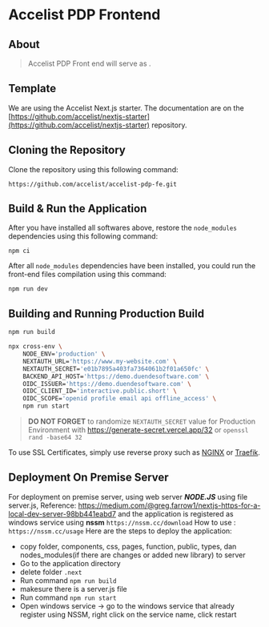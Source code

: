 # Accelist PDP Frontend

## About
> Accelist PDP Front end will serve as .

## Template
We are using the Accelist Next.js starter. The documentation are on the [https://github.com/accelist/nextjs-starter](https://github.com/accelist/nextjs-starter) repository.

## Cloning the Repository
Clone the repository using this following command:
```
https://github.com/accelist/accelist-pdp-fe.git
```

## Build & Run the Application
After you have installed all softwares above, restore the `node_modules` dependencies using this following command:
```
npm ci
```

After all `node_modules` dependencies have been installed, you could run the front-end files compilation using this command:
```
npm run dev
```

## Building and Running Production Build

```sh
npm run build
```

```sh
npx cross-env \
    NODE_ENV='production' \
    NEXTAUTH_URL='https://www.my-website.com' \
    NEXTAUTH_SECRET='e01b7895a403fa7364061b2f01a650fc' \
    BACKEND_API_HOST='https://demo.duendesoftware.com' \
    OIDC_ISSUER='https://demo.duendesoftware.com' \
    OIDC_CLIENT_ID='interactive.public.short' \
    OIDC_SCOPE='openid profile email api offline_access' \
    npm run start
```

> **DO NOT FORGET** to randomize `NEXTAUTH_SECRET` value for Production Environment with https://generate-secret.vercel.app/32 or `openssl rand -base64 32`

To use SSL Certificates, simply use reverse proxy such as [NGINX](https://www.nginx.com/resources/wiki/start/topics/tutorials/install/) or [Traefik](https://doc.traefik.io/traefik/getting-started/install-traefik/).

## Deployment On Premise Server
For deployment on premise server, using web server ***NODE.JS*** using file server.js, Reference: https://medium.com/@greg.farrow1/nextjs-https-for-a-local-dev-server-98bb441eabd7 and the application is registered as windows service using **nssm** `https://nssm.cc/download` How to use : `https://nssm.cc/usage`
Here are the steps to deploy the application:

* copy folder, components, css, pages, function, public, types, dan nodes_modules(if there are changes or added new library) to server
* Go to the application directory
* delete folder `.next`
* Run command `npm run build`
* makesure there is a server.js file
* Run command `npm run start`
* Open windows service -> go to the windows service that already register using NSSM, right click on the service name, click restart
